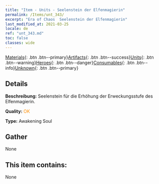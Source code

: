 ```yaml
---
title: "Item - Units - Seelenstein der Elfenmagierin"
permalink: /Items/unt_343/
excerpt: "Era of Chaos  Seelenstein der Elfenmagierin"
last_modified_at: 2021-03-25
locale: de
ref: "unt_343.md"
toc: false
classes: wide
---
```

 [Materials](/de/Items/){: .btn .btn--primary}[Artifacts](/de/Items/Artifacts/){: .btn .btn--success}[Units](/de/Items/Units/){: .btn .btn--warning}[Heroes](/de/Items/Heroes/){: .btn .btn--danger}[Consumables](/de/Items/Consumables/){: .btn .btn--info}[Unknown](/de/Items/Unknown/){: .btn .btn--primary}

## Details
 **Beschreibung:** Seelenstein für die Erhöhung der Erweckungsstufe des Elfenmagierin.

 **Quality:** <span style="color: #FF8C00">OK</span>

 **Type:** Awakening Soul

## Gather

  None

## This item contains:

  None

